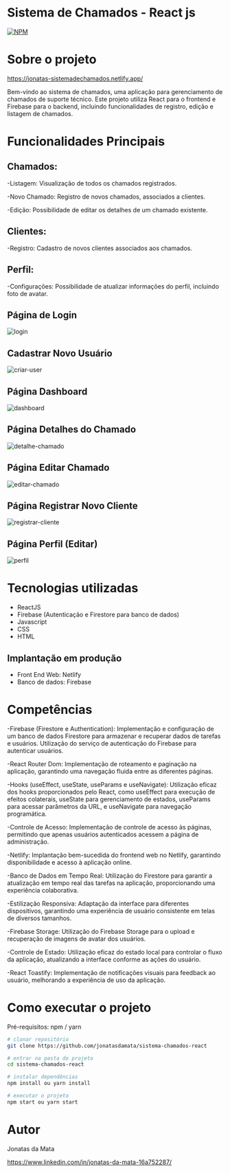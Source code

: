 # Sistema de Chamados - React js
[![NPM](https://img.shields.io/npm/l/react)](https://github.com/jonatasdamata/sistema-chamados-react/new/master) 

# Sobre o projeto

https://jonatas-sistemadechamados.netlify.app/

Bem-vindo ao sistema de chamados, uma aplicação para gerenciamento de chamados de suporte técnico. Este projeto utiliza React para o frontend e Firebase para o backend, incluindo funcionalidades de registro, edição e listagem de chamados.

# Funcionalidades Principais
## Chamados:
-Listagem: Visualização de todos os chamados registrados.

-Novo Chamado: Registro de novos chamados, associados a clientes.

-Edição: Possibilidade de editar os detalhes de um chamado existente.

## Clientes:
-Registro: Cadastro de novos clientes associados aos chamados.

## Perfil:
-Configurações: Possibilidade de atualizar informações do perfil, incluindo foto de avatar.

## Página de Login
![login](https://github.com/jonatasdamata/sistema-chamados-react/assets/144968541/2768b280-e7b5-49fe-bdff-505888851b5a)


## Cadastrar Novo Usuário 
![criar-user](https://github.com/jonatasdamata/sistema-chamados-react/assets/144968541/16081821-3b93-4144-bed6-470269a5e1d6)


## Página Dashboard
![dashboard](https://github.com/jonatasdamata/sistema-chamados-react/assets/144968541/592c5012-52f8-4fbb-a8c7-c71ea425d7ca)


## Página Detalhes do Chamado
![detalhe-chamado](https://github.com/jonatasdamata/sistema-chamados-react/assets/144968541/80654b4f-811a-45ff-b5a8-0bc4778f2709)


## Página Editar Chamado
![editar-chamado](https://github.com/jonatasdamata/sistema-chamados-react/assets/144968541/89fef403-b443-4c48-ba73-43ff2a726563)


## Página Registrar Novo Cliente
![registrar-cliente](https://github.com/jonatasdamata/sistema-chamados-react/assets/144968541/39466d66-bb61-4149-a98f-027c488f0a25)


## Página Perfil (Editar)
![perfil](https://github.com/jonatasdamata/sistema-chamados-react/assets/144968541/ef418cf5-f2fe-4330-bf2a-281f95c9bc1c)



# Tecnologias utilizadas

- ReactJS
- Firebase (Autenticação e Firestore para banco de dados)
- Javascript
- CSS
- HTML
  
  
## Implantação em produção
- Front End Web: Netlify
- Banco de dados: Firebase


# Competências
-Firebase (Firestore e Authentication): Implementação e configuração de um banco de dados Firestore para armazenar e recuperar dados de tarefas e usuários. Utilização do serviço de autenticação do Firebase para autenticar usuários.

-React Router Dom: Implementação de roteamento e paginação na aplicação, garantindo uma navegação fluida entre as diferentes páginas.

-Hooks (useEffect, useState, useParams e useNavigate): Utilização eficaz dos hooks proporcionados pelo React, como useEffect para execução de efeitos colaterais, useState para gerenciamento de estados, useParams para acessar parâmetros da URL, e useNavigate para navegação programática.

-Controle de Acesso: Implementação de controle de acesso às páginas, permitindo que apenas usuários autenticados acessem a página de administração.

-Netlify: Implantação bem-sucedida do frontend web no Netlify, garantindo disponibilidade e acesso à aplicação online.

-Banco de Dados em Tempo Real: Utilização do Firestore para garantir a atualização em tempo real das tarefas na aplicação, proporcionando uma experiência colaborativa.

-Estilização Responsiva: Adaptação da interface para diferentes dispositivos, garantindo uma experiência de usuário consistente em telas de diversos tamanhos.

-Firebase Storage: Utilização do Firebase Storage para o upload e recuperação de imagens de avatar dos usuários.

-Controle de Estado: Utilização eficaz do estado local para controlar o fluxo da aplicação, atualizando a interface conforme as ações do usuário.

-React Toastify: Implementação de notificações visuais para feedback ao usuário, melhorando a experiência de uso da aplicação.


# Como executar o projeto


Pré-requisitos: npm / yarn

```bash
# clonar repositório
git clone https://github.com/jonatasdamata/sistema-chamados-react

# entrar na pasta do projeto 
cd sistema-chamados-react

# instalar dependências
npm install ou yarn install

# executar o projeto
npm start ou yarn start
```

# Autor

Jonatas da Mata

https://www.linkedin.com/in/jonatas-da-mata-16a752287/

